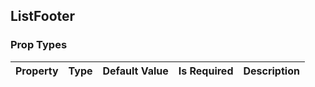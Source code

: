 ## ListFooter 



### Prop Types
Property | Type | Default Value | Is Required | Description
:--- | :--- | :--- | :--- | :---
